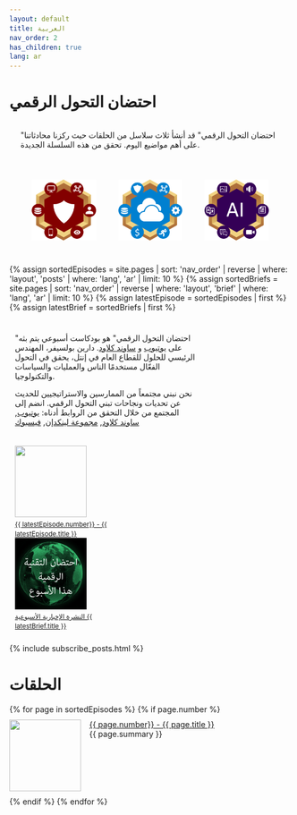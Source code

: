 ```yaml
---
layout: default
title: العربية
nav_order: 2
has_children: true
lang: ar
---
```


# احتضان التحول الرقمي

<style>
.collection {
  display: flex;
  justify-content: space-between;
  margin: 20px;
}

.collection-item {
  width: 30%;
  padding: 10px;
  border: 0px solid #ccc;
  margin: 10px;
  text-align: center;
}

.collection-item a {
  text-decoration: none;
  color: #ffffff;
}

.collection-item img {
  width: 100%;
  height: auto;
}
</style>

<div class="collection">
<div>
<p>
"احتضان التحول الرقمي" قد أنشأ ثلاث سلاسل من الحلقات حيث ركزنا محادثاتنا على أهم مواضيع اليوم. تحقق من هذه السلسلة الجديدة.
</p>
</div>
</div>

<div class="collection">
  <div class="collection-item">
    <a href="https://www.embracingdigital.org/collections/en/zerotrust.html">
      <img src="./ezt.png" width="128" height="128" alt="احتضان الثقة الصفرية">
    </a>
  </div>
  <div class="collection-item">
    <a href="https://www.embracingdigital.org/collections/en/multihybridcloud.html">
      <img src="./emhc.png" width="175" height="128" alt="احتضان السحابة الهجينة المتعددة">
    </a>
  </div>
  <div class="collection-item">
    <a href="https://www.embracingdigital.org/collections/en/generativeai.html">
      <img src="./egai.png" width="175" height="128" alt="احتضان الذكاء الاصطناعي التوليدي">
    </a>
  </div>
</div>

<style>
.topcolumn {
float: left;
padding: 10px;
}

.topleft {
width: 65%;
}

.topright {
width: 35%;
}

/* Clear floats after the columns */
.toprow:after {
content: "";
display: table;
clear: both;
}
</style>
{% assign sortedEpisodes = site.pages | sort: 'nav_order' | reverse | where: 'layout', 'posts' | where: 'lang', 'ar' | limit: 10 %}
{% assign sortedBriefs = site.pages | sort: 'nav_order' | reverse | where: 'layout', 'brief' | where: 'lang', 'ar' | limit: 10 %}
{% assign latestEpisode = sortedEpisodes | first %}
{% assign latestBrief = sortedBriefs | first %}
<div class="toprow">
  <div class="topcolumn topleft">
    <p> 
        "احتضان التحول الرقمي" هو بودكاست أسبوعي يتم بثه على <a href="https://www.youtube.com/channel/UCveOcNne1kP_ZccC8kOZcDA">يوتيوب</a> و <a href="https://soundcloud.com/embracingdigital">ساوند كلاود</a>.
        دارين بولسيفر، المهندس الرئيسي للحلول للقطاع العام في إنتل، يحقق في التحول الفعّال مستخدمًا الناس والعمليات والسياسات والتكنولوجيا.
    </p>
    <p> 
        نحن نبني مجتمعاً من الممارسين والاستراتيجيين للحديث عن تحديات ونجاحات تبني التحول الرقمي. انضم إلى المجتمع من خلال التحقق من الروابط أدناه:
        <a href="https://www.youtube.com/channel/UCveOcNne1kP_ZccC8kOZcDA">يوتيوب</a>,
        <a href="https://soundcloud.com/embracingdigital">ساوند كلاود</a>,
        <a href="https://www.linkedin.com/company/embracing-digital-transformation/">مجموعة لينكدإن</a>,
        <a href="https://www.facebook.com/embracingdigital">فيسبوك</a>
    </p>
  </div>
  <div class="topcolumn topright">
    <a href="{{ latestEpisode.url }}">
        <img src="../{{ latestEpisode.path | remove: latestEpisode.name }}/{{ latestEpisode.img }}" width="128" height="128"><br>
        <small>{{ latestEpisode.number}} - {{ latestEpisode.title }}</small>
    </a><br>
    <a href="{{ latestBrief.url }}">
        <img src="./ar.jpeg" width="128" height="128"><br>
        <small>النشرة الإخبارية الأسبوعية {{ latestBrief.title }}</small>
    </a><br>
  </div>
</div>

{% include subscribe_posts.html %}

<h1>الحلقات</h1>
{% for page in sortedEpisodes %}
{% if page.number %}
<div style="display:flex;">
<p class="episode">
    <img class="thumbnail" src="../{{ page.path | remove: page.name }}/{{ page.img }}" width="128" height="128">
    <a href="{{ page.url }}">{{ page.number}} - {{ page.title }}</a><br>
    {{ page.summary }}
</p>
</div>
{% endif %}
{% endfor %}

<style>
.thumbnail {
    float: left;
    margin: 0 15px 0 0;
}
.episode {
    margin: 10px 0;
}
.episode:hover {
    background-color: #cceeff;
}
</style>